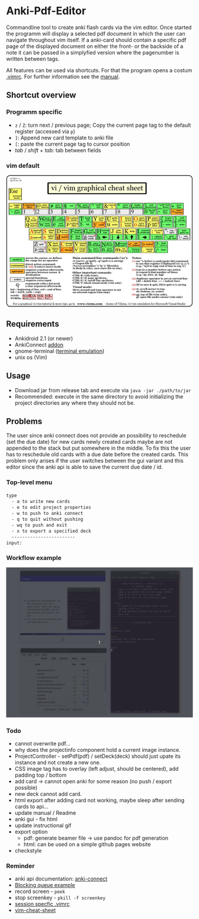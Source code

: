 # Anki-Pdf-Editor
Commandline tool to create anki flash cards via the vim editor. Once started the programm will display a selected pdf document in which the user can navigate throughout vim itself. If a anki-card should contain a specific pdf page of the displayed document on either the front- or the backside of a note it can be passed in a simplyfied version where the pagenumber is written between tags. 

All features can be used via shortcuts. For that the program opens a costum [.vimrc](./editor/src/main/resources/com/dermacon/ankipdfeditor/.vimrc). For further information see the [manual](./otherDocs/manual-tex/manual.pdf).

## Shortcut overview

### Programm specific
* `z` / `Z`: turn next / previous page; Copy the current page tag to the default register (accessed via `p`)
* `]`: Append new card template to anki file
* `[`: paste the current page tag to cursor position
* *tab* / *shift* + *tab*: tab between fields

### vim default 
![vim-cheat-sheet](./otherDocs/manual-tex/img/vim-cheat-sheet.jpg)

## Requirements
* Ankidroid 2.1 (or newer)
* AnkiConnect [addon](https://ankiweb.net/shared/info/2055492159)
* gnome-terminal ([terminal emulation](https://askubuntu.com/questions/684180/how-to-reinstall-gnome-terminal))
* unix os (Vim)

## Usage
* Download jar from release tab and execute via `java -jar ./path/to/jar`
* Recommended: execute in the same directory to avoid initializing the project directories any where they should not be. 

## Problems
The user since anki connect does not provide an possibility to reschedule (set the due date) for new cards newly created cards maybe are not appended to the stack but put somewhere in the middle. To fix this the user has to reschedule old cards with a due date before the created cards. This problem only arises if the user switches between the gui variant and this editor since the anki api is able to save the current due date / id. 

### Top-level menu
```
type
  - a to write new cards
  - e to edit project properties
  - w to push to anki connect
  - q to quit without pushing
  - wq to push and exit
  - x to export a specified deck
  ------------------------
input: 
```

### Workflow example
![addNewCard](./otherDocs/instructional-gifs/addCard.gif)

### Todo
* cannot overwrite pdf...
* why does the projectinfo component hold a current image instance.
* ProjectController - setPdf(pdf) / setDeck(deck) should just upate its instance and not create a new one.
* CSS image tag has to overlay (left adjust, should be centered), add padding top / bottom
* add card -> cannot open anki for some reason (no push / export possible)
* new deck cannot add card.
* html export after adding card not working, maybe sleep after sending cards to api...
* update manual / Readme
* anki gui - fix html 
* update instructional gif
* export option
    - pdf: generate beamer file -> use pandoc for pdf generation
    - html: can be used on a simple github pages website
* checkstyle

### Reminder
* anki api documentation: [anki-connect](https://foosoft.net/projects/anki-connect/)
* [Blocking queue example](https://www.mkyong.com/java/java-blockingqueue-examples/)
* record screen - `peek`
* stop screenkey - `pkill -f screenkey`
* [session specfic .vimrc](https://superuser.com/questions/489930/using-a-session-specific-vimrc)
* [vim-cheat-sheet](https://www.slideshare.net/alfrescoqa/vivimcheatsheetpdf)

